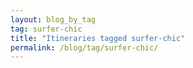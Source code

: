 ```yaml
---
layout: blog_by_tag
tag: surfer-chic
title: "Itineraries tagged surfer-chic"
permalink: /blog/tag/surfer-chic/
---
```

